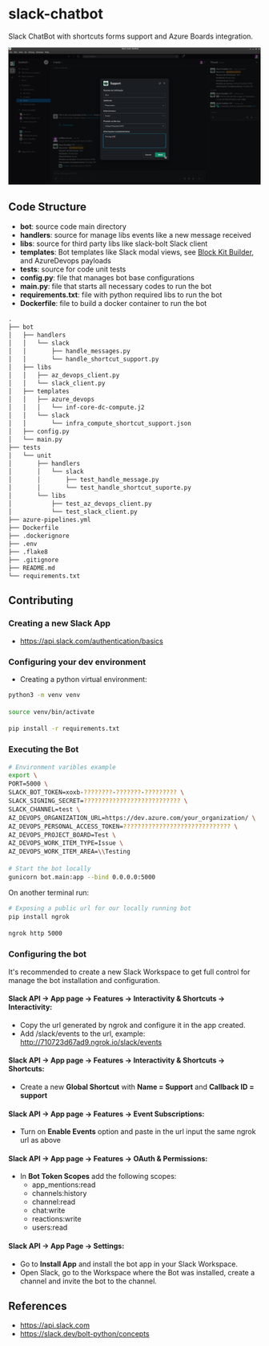 # slack-chatbot

Slack ChatBot with shortcuts forms support and Azure Boards integration.

![Slack ChatBot Screenshot](./images/screenshot_1.png)

## Code Structure

- **bot**: source code main directory
- **handlers**: source for manage libs events like a new message received
- **libs**: source for third party libs like slack-bolt Slack client
- **templates**: Bot templates like Slack modal views, see [Block Kit Builder](https://app.slack.com/block-kit-builder), and AzureDevops payloads
- **tests**: source for code unit tests
- **config.py**: file that manages bot base configurations
- **main.py**: file that starts all necessary codes to run the bot
- **requirements.txt**: file with python required libs to run the bot
- **Dockerfile**: file to build a docker container to run the bot

```
.
├── bot
│   ├── handlers
│   │   └── slack
│   │       ├── handle_messages.py
│   │       └── handle_shortcut_support.py
│   ├── libs
│   │   ├── az_devops_client.py
│   │   └── slack_client.py
│   ├── templates
│   │   ├── azure_devops
│   │   │   └── inf-core-dc-compute.j2
│   │   └── slack
│   │       └── infra_compute_shortcut_support.json
│   ├── config.py
│   └── main.py
├── tests
│   └── unit
│       ├── handlers
│       │   └── slack
│       │       ├── test_handle_message.py
│       │       └── test_handle_shortcut_suporte.py
│       └── libs
│           ├── test_az_devops_client.py
│           └── test_slack_client.py
├── azure-pipelines.yml
├── Dockerfile
├── .dockerignore
├── .env
├── .flake8
├── .gitignore
├── README.md
└── requirements.txt
```

## Contributing

### Creating a new Slack App

- https://api.slack.com/authentication/basics

### Configuring your dev environment

- Creating a python virtual environment:

```sh
python3 -m venv venv

source venv/bin/activate

pip install -r requirements.txt
```

### Executing the Bot

```sh
# Environment varibles example
export \
PORT=5000 \
SLACK_BOT_TOKEN=xoxb-????????-???????-????????? \
SLACK_SIGNING_SECRET=??????????????????????????? \
SLACK_CHANNEL=test \
AZ_DEVOPS_ORGANIZATION_URL=https://dev.azure.com/your_organization/ \
AZ_DEVOPS_PERSONAL_ACCESS_TOKEN=?????????????????????????????? \
AZ_DEVOPS_PROJECT_BOARD=Test \
AZ_DEVOPS_WORK_ITEM_TYPE=Issue \
AZ_DEVOPS_WORK_ITEM_AREA=\\Testing

# Start the bot locally
gunicorn bot.main:app --bind 0.0.0.0:5000
```

On another terminal run:

```sh
# Exposing a public url for our locally running bot
pip install ngrok

ngrok http 5000
```

### Configuring the bot

It's recommended to create a new Slack Workspace to get full control for
manage the bot installation and configuration.

#### Slack API -> App page -> Features -> Interactivity & Shortcuts -> Interactivity:

- Copy the url generated by ngrok and configure it in the app created.
-  Add /slack/events to the url, example: http://710723d67ad9.ngrok.io/slack/events

#### Slack API -> App page -> Features -> Interactivity & Shortcuts -> Shortcuts:

- Create a new **Global Shortcut** with **Name = Support** and **Callback ID = support**

#### Slack API -> App page -> Features -> Event Subscriptions:

- Turn on **Enable Events** option and paste in the url input the same ngrok url as above

#### Slack API -> App page -> Features -> OAuth & Permissions:

- In **Bot Token Scopes** add the following scopes:
    - app_mentions:read
    - channels:history
    - channel:read
    - chat:write
    - reactions:write
    - users:read

#### Slack API -> App Page -> Settings:

- Go to **Install App** and install the bot app in your Slack Workspace.
- Open Slack, go to the Workspace where the Bot was installed, create a channel and invite the bot to the channel.

## References

- https://api.slack.com
- https://slack.dev/bolt-python/concepts
